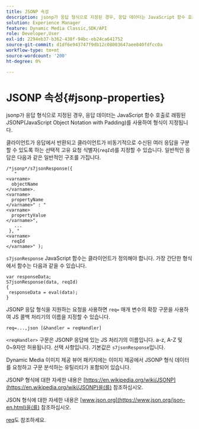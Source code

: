 ```yaml
---
title: JSONP 속성
description: jsonp가 응답 형식으로 지정된 경우, 응답 데이터는 JavaScript 함수 호출로 래핑된 JSONP(JavaScript Object Notation with Padding)를 사용하여 형식이 지정됩니다.
solution: Experience Manager
feature: Dynamic Media Classic,SDK/API
role: Developer,User
exl-id: 2294eb37-b362-438f-94bc-eb24ca641752
source-git-commit: d1df6e943747f9db12c08003647aee840fdfcc0a
workflow-type: tm+mt
source-wordcount: '200'
ht-degree: 0%

---
```


# JSONP 속성{#jsonp-properties}

jsonp가 응답 형식으로 지정된 경우, 응답 데이터는 JavaScript 함수 호출로 래핑된 JSONP(JavaScript Object Notation with Padding)를 사용하여 형식이 지정됩니다.

클라이언트가 응답에서 반환되고 클라이언트가 비동기적으로 수신된 여러 응답을 구분할 수 있도록 하는 선택적 고유 요청 식별자(*`reqId`*)를 지정할 수 있습니다. 일반적인 응답은 다음과 같은 일반적인 구조를 가집니다.

```
/*jsonp*/s7jsonResponse({ 
   " 
<varname>
  objectName 
</varname>. 
<varname>
  propertyName 
</varname>" : " 
<varname>
  propertyValue 
</varname>", 
   ... 
 }, " 
<varname>
  reqId 
</varname>" );
```

`s7jsonResponse` JavaScript 함수는 클라이언트가 정의해야 합니다. 가장 간단한 형식에서 함수는 다음과 같을 수 있습니다.

```
var responseData; 
S7jsonResponse(data, reqId) 
{ 
 responseData = eval(data); 
}
```

JSONP 응답 형식을 지원하는 요청을 사용하면 `req=` 매개 변수의 확장 구문을 사용하여 JS 콜백 처리기의 이름을 지정할 수 있습니다.

`req=...,json [&handler = reqHandler]`

`<reqHandler>` 구문은 JSONP 응답에 있는 JS 처리기의 이름입니다. a-z, A-Z 및 0~9자만 허용됩니다. 선택 사항입니다. 기본값은 `s7jsonResponse`입니다.

Dynamic Media 이미지 제공 뷰어 패키지에는 이미지 제공에서 JSONP 형식 데이터를 요청하고 구문 분석하는 유틸리티가 포함되어 있습니다.

JSONP 형식에 대한 자세한 내용은 [https://en.wikipedia.org/wiki/JSONP](https://en.wikipedia.org/wiki/JSONP)을(를) 참조하십시오.

JSON 형식에 대한 자세한 내용은 [www.json.org](https://www.json.org/json-en.html)을(를) 참조하십시오.

[req](../../../../../../is-api/http-ref/image-serving-api-ref/c-http-protocol-reference/c-command-reference/r-req/r-req.md#reference-907cdb4a97034db7ad94695f25552e76)도 참조하세요.
